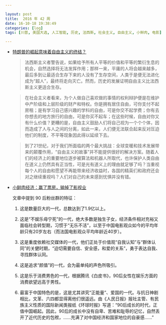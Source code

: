 ```yaml
---

layout: post
title:  2016 年 42 周
date: 16-10-18 19:38:49
categories: [log]
tags: [川普, 美国大选, 人工智能, 历史, 法西斯, 社会主义, 自由主义, 小鲜肉, 电影]

---
```


- [特朗普的崛起意味着自由主义的终结？](http://mp.weixin.qq.com/s?__biz=MjM5OTA5MzAwMQ%3D%3D&chksm=bd0c81938a7b0885ef892b745d1b01d0df3387dd9de49faf78d6519e9f95c78e754af384d258&idx=1&mid=2654509045&sn=fa7eab599188f17f3e73249ba3491470)

	> 法西斯主义者警告说，如果给予所有人平等的价值和平等的繁衍生息的机会，自然选择将无法发挥作用；那样一来，平庸的人将会越来越多，最后多到让最适合生存下来的人没有了生存空间，人类于是便无法进化成为“超人”，最终将走向灭亡。然而，历史的发展证明自由主义比法西斯主义更适合生存。

	> 在社会主义者看来，为个人做自己喜欢做的事情的权利辩护便是在维护中产阶级和上层阶级的财产和特权。你是拥有居住自由，可你支付不起房租；是有学习自己感兴趣的学科的自由，可是你交不起学费；你有去你想去的地方旅行的自由，可是你买不起车；在这些时候，自由对你又有什么价值？更糟的是，自由主义鼓励人们将自己视为一个个个体，因而造成了人与人之间的分离，如此一来，人们便无法联合起来反对压迫他们的制度，不平等现象因此得以延续下去。

	> 到了21世纪，对于我们所面临的两个最大挑战：全球变暖和技术发展带来的颠覆作用，“自由主义的故事”并不能提供很好的解决方案。随着人们的经济上的重要地位逐步被算法和机器人所取代，也许保护人类自由在道义上仍然具有正当性，可是光有道义上的理由就足够了吗？当重视每个人的自由和愿望不再能带来经济收益时，各国的精英们和政府还会对之继续重视吗？人们对自己的未来感到忧惧并没有错。

- [小鲜肉经济：赢了票房，输掉了影视业](https://theinitium.com/article/20161013-mainland-youngmaleactors/)

	文章中提到 90 后粉丝群的特征：

	1. 这是数量巨大的一代，总数达到了1.9亿以上。

	2. 这是“不娱乐毋宁死”的一代，绝大多数是独生子女，经济条件相对充裕又面临社会转型期，习惯于“无乐不活”，以至于中国电影观众如今的平均年龄只有20岁左右（而法国电影观众平均年龄近40岁）。

	3. 这是重度依赖社交媒体的一代，他们正处于价值观“自我认知”与“群体认同”的关健时期，“迫切需要自信、安全感，和爱的关系”，勇于表达自我、寻找群体认同。

	4. 这是追求“颜值”的一代，会为最单纯的声色所吸引。

	5. 这是乐于消费男色的一代，根据腾讯《白皮书》，90后女性在娱乐方面的消费欲望远高于男性。

	6. 最富于中国特色的是，这是尤其讲究“正能量”、爱国的一代。与抗日神剧相比，文革、六四都显得离他们很遥远。由《人民日报》报社主管、有民族主义性质的国际新闻类报纸《环球时报》写道：“90后成长的时代，正值中国崛起。因此，90后的成长中没有自卑、苦难和耻辱的记忆，自然丢开了近代历史的包袱，……充满了对中国经济和国家地位的自豪感……”